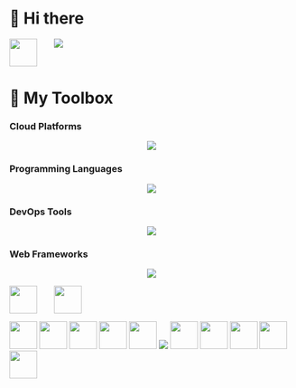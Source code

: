 <!--
**kuanchoulai10/kuanchoulai10** is a ✨ _special_ ✨ repository because its `README.md` (this file) appears on your GitHub profile.

Here are some ideas to get you started:

- 🔭 I’m currently working on ...
- 🌱 I’m currently learning ...
- 👯 I’m looking to collaborate on ...
- 🤔 I’m looking for help with ...
- 💬 Ask me about ...
- 📫 How to reach me: ...
- 😄 Pronouns: ...
- ⚡ Fun fact: ...
-->

# 👋 Hi there 

<p align="center">
  <div style="display: flex; gap: 30px;">
    <img src="https://cdn.jsdelivr.net/gh/devicons/devicon@latest/icons/linkedin/linkedin-original.svg"  width="49" height="49"/>
    <img src="https://skillicons.dev/icons?i=instagram"/>
  </div>
</p>




# 🧰 My Toolbox

### Cloud Platforms

<p align="center">
  <a href="https://kcl10.com">
    <img src="https://skillicons.dev/icons?i=aws,gcp"/>
  </a>
</p>

### Programming Languages

<p align="center">
  <a href="https://kcl10.com">
    <img src="https://skillicons.dev/icons?i=py,java,scala,bash"/>
  </a>
</p>

### DevOps Tools

<p align="center">
  <a href="https://kcl10.com">
    <img src="https://skillicons.dev/icons?i=docker,kubernetes,terraform,githubactions"/>
  </a>
</p>

### Web Frameworks

<p align="center">
  <a href="https://kcl10.com">
    <img src="https://skillicons.dev/icons?i=fastapi,flask"/>
  </a>
</p>

<p align="center">
  <div style="display: flex; gap: 30px;">
    <img src="https://cdn.jsdelivr.net/gh/devicons/devicon@latest/icons/apachespark/apachespark-original.svg" width="49" height="49"/>
    <img src="https://cdn.jsdelivr.net/gh/devicons/devicon@latest/icons/scikitlearn/scikitlearn-original.svg" width="49" height="49"/>
  </div>
</p>

<img src="https://cdn.jsdelivr.net/gh/devicons/devicon@latest/icons/numpy/numpy-original.svg"  width="49" height="49"/>
<img src="https://cdn.jsdelivr.net/gh/devicons/devicon@latest/icons/pytest/pytest-original.svg" width="49" height="49"/>
<img src="https://cdn.jsdelivr.net/gh/devicons/devicon@latest/icons/jupyter/jupyter-original-wordmark.svg"  width="49" height="49"/>
<img src="https://cdn.jsdelivr.net/gh/devicons/devicon@latest/icons/apacheairflow/apacheairflow-original.svg"  width="49" height="49"/>
<img src="https://cdn.jsdelivr.net/gh/devicons/devicon@latest/icons/vscode/vscode-original.svg"  width="49" height="49"/>
<img src="https://skillicons.dev/icons?i=kafka"/>
<img src="https://cdn.jsdelivr.net/gh/devicons/devicon@latest/icons/grpc/grpc-plain.svg"  width="49" height="49"/>

<img src="https://cdn.jsdelivr.net/gh/devicons/devicon@latest/icons/streamlit/streamlit-original.svg"  width="49" height="49"/>

<img src="https://cdn.jsdelivr.net/gh/devicons/devicon@latest/icons/redis/redis-original.svg"  width="49" height="49"/>
<img src="https://cdn.jsdelivr.net/gh/devicons/devicon@latest/icons/postgresql/postgresql-plain.svg"  width="49" height="49"/>
<img src="https://cdn.jsdelivr.net/gh/devicons/devicon@latest/icons/mysql/mysql-original.svg"  width="49" height="49"/>
